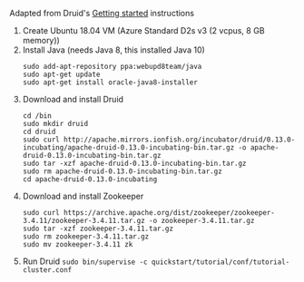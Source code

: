 Adapted from Druid's [Getting started](http://druid.io/docs/latest/tutorials/index.html) instructions

1. Create Ubuntu 18.04 VM (Azure Standard D2s v3 (2 vcpus, 8 GB memory))
2. Install Java (needs Java 8, this installed Java 10)
   ```
   sudo add-apt-repository ppa:webupd8team/java
   sudo apt-get update
   sudo apt-get install oracle-java8-installer
   ```
3. Download and install Druid
   ```
   cd /bin
   sudo mkdir druid
   cd druid
   sudo curl http://apache.mirrors.ionfish.org/incubator/druid/0.13.0-incubating/apache-druid-0.13.0-incubating-bin.tar.gz -o apache-druid-0.13.0-incubating-bin.tar.gz
   sudo tar -xzf apache-druid-0.13.0-incubating-bin.tar.gz
   sudo rm apache-druid-0.13.0-incubating-bin.tar.gz
   cd apache-druid-0.13.0-incubating
   ```
4. Download and install Zookeeper
   ```
   sudo curl https://archive.apache.org/dist/zookeeper/zookeeper-3.4.11/zookeeper-3.4.11.tar.gz -o zookeeper-3.4.11.tar.gz
   sudo tar -xzf zookeeper-3.4.11.tar.gz
   sudo rm zookeeper-3.4.11.tar.gz
   sudo mv zookeeper-3.4.11 zk
   ```
 5. Run Druid
   `sudo bin/supervise -c quickstart/tutorial/conf/tutorial-cluster.conf`
